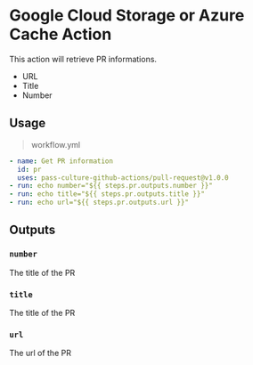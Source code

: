 # Google Cloud Storage or Azure Cache Action

This action will retrieve PR informations.

- URL
- Title
- Number

## Usage

> workflow.yml

```yaml
- name: Get PR information
  id: pr
  uses: pass-culture-github-actions/pull-request@v1.0.0
- run: echo number="${{ steps.pr.outputs.number }}"
- run: echo title="${{ steps.pr.outputs.title }}"
- run: echo url="${{ steps.pr.outputs.url }}"

```

## Outputs

### `number`

The title of the PR

### `title`

The title of the PR

### `url`

The url of the PR
